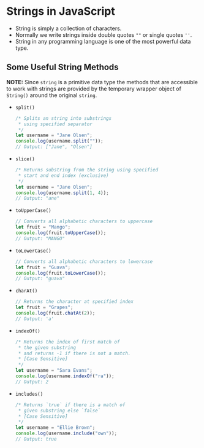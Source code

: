 # Strings in JavaScript

- String is simply a collection of characters.
- Normally we write strings inside double quotes `""` or single quotes `''`.
- String in any programming language is one of the most powerful data type.

## Some Useful String Methods

**NOTE:** Since `string` is a primitive data type the methods that are accessible to work with strings are provided by the temporary wrapper object of `String()` around the original `string`.

- `split()`

  ```js
  /* Splits an string into substrings
   * using specified separator
   */
  let username = "Jane Olsen";
  console.log(username.split(""));
  // Output: ["Jane", "Olsen"]
  ```

- `slice()`

  ```js
  /* Returns substring from the string using specified
   * start and end index (exclusive)
   */
  let username = "Jane Olsen";
  console.log(username.split(1, 4));
  // Output: "ane"
  ```

- `toUpperCase()`

  ```js
  // Converts all alphabetic characters to uppercase
  let fruit = "Mango";
  console.log(fruit.toUpperCase());
  // Output: "MANGO"
  ```

- `toLowerCase()`

  ```js
  // Converts all alphabetic characters to lowercase
  let fruit = "Guava";
  console.log(fruit.toLowerCase());
  // Output: "guava"
  ```

- `charAt()`

  ```js
  // Returns the character at specified index
  let fruit = "Grapes";
  console.log(fruit.chatAt(2));
  // Output: 'a'
  ```

- `indexOf()`

  ```js
  /* Returns the index of first match of
   * the given substring
   * and returns -1 if there is not a match.
   * [Case Sensitive]
   */
  let username = "Sara Evans";
  console.log(username.indexOf("ra"));
  // Output: 2
  ```

- `includes()`

  ```js
  /* Returns `true` if there is a match of
   * given substring else `false`
   * [Case Sensitive]
   */
  let username = "Ellie Brown";
  console.log(username.include("own"));
  // Output: true
  ```
